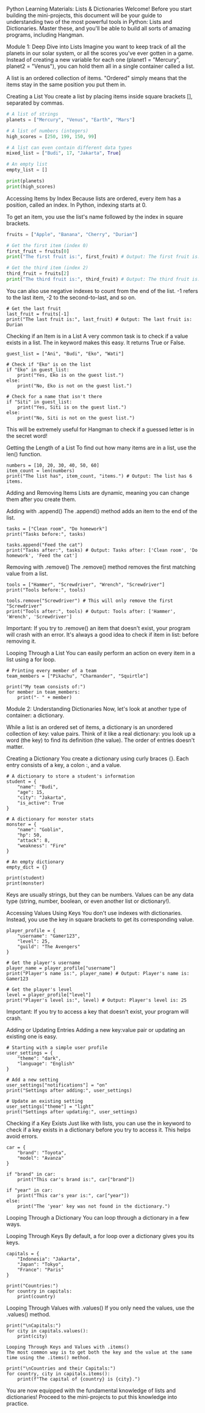 Python Learning Materials: Lists & Dictionaries
Welcome! Before you start building the mini-projects, this document will be your guide to understanding two of the most powerful tools in Python: Lists and Dictionaries. Master these, and you'll be able to build all sorts of amazing programs, including Hangman.

Module 1: Deep Dive into Lists
Imagine you want to keep track of all the planets in our solar system, or all the scores you've ever gotten in a game. Instead of creating a new variable for each one (planet1 = "Mercury", planet2 = "Venus"), you can hold them all in a single container called a list.

A list is an ordered collection of items. "Ordered" simply means that the items stay in the same position you put them in.

Creating a List
You create a list by placing items inside square brackets [], separated by commas.

```python
# A list of strings
planets = ["Mercury", "Venus", "Earth", "Mars"]

# A list of numbers (integers)
high_scores = [250, 199, 150, 99]

# A list can even contain different data types
mixed_list = ["Budi", 17, "Jakarta", True]

# An empty list
empty_list = []

print(planets)
print(high_scores)
```

Accessing Items by Index
Because lists are ordered, every item has a position, called an index. In Python, indexing starts at 0.

To get an item, you use the list's name followed by the index in square brackets.


```python
fruits = ["Apple", "Banana", "Cherry", "Durian"]

# Get the first item (index 0)
first_fruit = fruits[0]
print("The first fruit is:", first_fruit) # Output: The first fruit is: Apple

# Get the third item (index 2)
third_fruit = fruits[2]
print("The third fruit is:", third_fruit) # Output: The third fruit is: Cherry

```

You can also use negative indexes to count from the end of the list. -1 refers to the last item, -2 to the second-to-last, and so on.

```
# Get the last fruit
last_fruit = fruits[-1]
print("The last fruit is:", last_fruit) # Output: The last fruit is: Durian
```

Checking if an Item is in a List
A very common task is to check if a value exists in a list. The in keyword makes this easy. It returns True or False.

```
guest_list = ["Ani", "Budi", "Eko", "Wati"]

# Check if "Eko" is on the list
if "Eko" in guest_list:
    print("Yes, Eko is on the guest list.")
else:
    print("No, Eko is not on the guest list.")

# Check for a name that isn't there
if "Siti" in guest_list:
    print("Yes, Siti is on the guest list.")
else:
    print("No, Siti is not on the guest list.")
```

This will be extremely useful for Hangman to check if a guessed letter is in the secret word!

Getting the Length of a List
To find out how many items are in a list, use the len() function.

```
numbers = [10, 20, 30, 40, 50, 60]
item_count = len(numbers)
print("The list has", item_count, "items.") # Output: The list has 6 items.
```

Adding and Removing Items
Lists are dynamic, meaning you can change them after you create them.

Adding with .append()
The .append() method adds an item to the end of the list.
```
tasks = ["Clean room", "Do homework"]
print("Tasks before:", tasks)

tasks.append("Feed the cat")
print("Tasks after:", tasks) # Output: Tasks after: ['Clean room', 'Do homework', 'Feed the cat']
```

Removing with .remove()
The .remove() method removes the first matching value from a list.

```
tools = ["Hammer", "Screwdriver", "Wrench", "Screwdriver"]
print("Tools before:", tools)

tools.remove("Screwdriver") # This will only remove the first "Screwdriver"
print("Tools after:", tools) # Output: Tools after: ['Hammer', 'Wrench', 'Screwdriver']
```

Important: If you try to .remove() an item that doesn't exist, your program will crash with an error. It's always a good idea to check if item in list: before removing it.

Looping Through a List
You can easily perform an action on every item in a list using a for loop.

```
# Printing every member of a team
team_members = ["Pikachu", "Charmander", "Squirtle"]

print("My team consists of:")
for member in team_members:
    print("- " + member)
```

Module 2: Understanding Dictionaries
Now, let's look at another type of container: a dictionary.

While a list is an ordered set of items, a dictionary is an unordered collection of key: value pairs. Think of it like a real dictionary: you look up a word (the key) to find its definition (the value). The order of entries doesn't matter.

Creating a Dictionary
You create a dictionary using curly braces {}. Each entry consists of a key, a colon :, and a value.

```
# A dictionary to store a student's information
student = {
    "name": "Budi",
    "age": 15,
    "city": "Jakarta",
    "is_active": True
}

# A dictionary for monster stats
monster = {
    "name": "Goblin",
    "hp": 50,
    "attack": 8,
    "weakness": "Fire"
}

# An empty dictionary
empty_dict = {}

print(student)
print(monster)
```

Keys are usually strings, but they can be numbers. Values can be any data type (string, number, boolean, or even another list or dictionary!).

Accessing Values Using Keys
You don't use indexes with dictionaries. Instead, you use the key in square brackets to get its corresponding value.

```
player_profile = {
    "username": "Gamer123",
    "level": 25,
    "guild": "The Avengers"
}

# Get the player's username
player_name = player_profile["username"]
print("Player's name is:", player_name) # Output: Player's name is: Gamer123

# Get the player's level
level = player_profile["level"]
print("Player's level is:", level) # Output: Player's level is: 25
```

Important: If you try to access a key that doesn't exist, your program will crash.

Adding or Updating Entries
Adding a new key:value pair or updating an existing one is easy.

```
# Starting with a simple user profile
user_settings = {
    "theme": "dark",
    "language": "English"
}

# Add a new setting
user_settings["notifications"] = "on"
print("Settings after adding:", user_settings)

# Update an existing setting
user_settings["theme"] = "light"
print("Settings after updating:", user_settings)
```

Checking if a Key Exists
Just like with lists, you can use the in keyword to check if a key exists in a dictionary before you try to access it. This helps avoid errors.

```
car = {
    "brand": "Toyota",
    "model": "Avanza"
}

if "brand" in car:
    print("This car's brand is:", car["brand"])

if "year" in car:
    print("This car's year is:", car["year"])
else:
    print("The 'year' key was not found in the dictionary.")
```

Looping Through a Dictionary
You can loop through a dictionary in a few ways.

Looping Through Keys
By default, a for loop over a dictionary gives you its keys.

```
capitals = {
    "Indonesia": "Jakarta",
    "Japan": "Tokyo",
    "France": "Paris"
}

print("Countries:")
for country in capitals:
    print(country)
```

Looping Through Values with .values()
If you only need the values, use the .values() method.

```
print("\nCapitals:")
for city in capitals.values():
    print(city)

Looping Through Keys and Values with .items()
The most common way is to get both the key and the value at the same time using the .items() method.

print("\nCountries and their Capitals:")
for country, city in capitals.items():
    print(f"The capital of {country} is {city}.")
```

You are now equipped with the fundamental knowledge of lists and dictionaries! Proceed to the mini-projects to put this knowledge into practice.